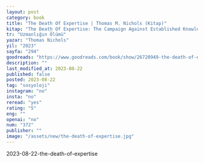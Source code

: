 ```yaml
---
layout: post
category: book
title: "The Death Of Expertise | Thomas M. Nichols (Kitap)"
kitap: "The Death Of Expertise: The Campaign Against Established Knowledge and Why it Matters"
tr: "Uzmanlığın Ölümü"
yazar: "Thomas Nichols"
yil: "2023"
sayfa: "294"
goodreads: "https://www.goodreads.com/book/show/26720949-the-death-of-expertise"
description: ""
last_modified_at: 2023-08-22
published: false
posted: 2023-08-22
tag: "sosyoloji"
instagram: "no"
insta: "no"
reread: "yes"
rating: "5"
eng: ""
openai: "no"
num: "372"
publisher: ""
image: "/assets/new/the-death-of-expertise.jpg"
---
```


2023-08-22-the-death-of-expertise
